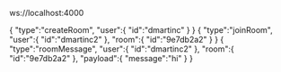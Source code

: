 ws://localhost:4000

{ "type":"createRoom", "user":{ "id":"dmartinc" } }
{ "type":"joinRoom", "user":{ "id":"dmartinc2" }, "room":{ "id":"9e7db2a2" } }
{ "type":"roomMessage", "user":{ "id":"dmartinc2" }, "room":{ "id":"9e7db2a2" }, "payload":{ "message":"hi" } }